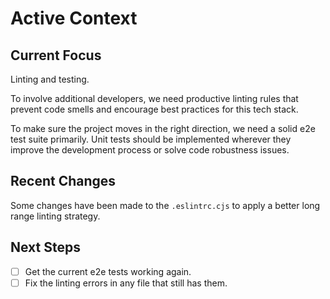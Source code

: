 # Active Context

## Current Focus

Linting and testing.

To involve additional developers, we need productive linting rules that prevent code smells and encourage best practices for this tech stack.

To make sure the project moves in the right direction, we need a solid e2e test suite primarily. Unit tests should be implemented wherever they improve the development process or solve code robustness issues.

## Recent Changes

Some changes have been made to the `.eslintrc.cjs` to apply a better long range linting strategy.

## Next Steps

- [ ] Get the current e2e tests working again.
- [ ] Fix the linting errors in any file that still has them.
